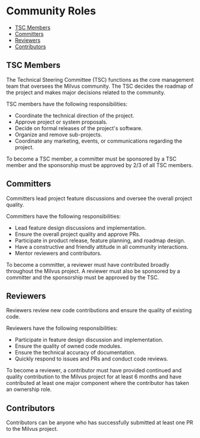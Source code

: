 # Community Roles

<!-- TOC -->

-   [TSC Members](#tsc-members)
-   [Committers](#committers)
-   [Reviewers](#reviewers)
-   [Contributors](#contributors)

<!-- /TOC -->

## TSC Members

The Technical Steering Committee (TSC) functions as the core management team that oversees the Milvus community. The TSC decides the roadmap of the project and makes major decisions related to the community.

TSC members have the following responsibilities:

-   Coordinate the technical direction of the project.
-   Approve project or system proposals.
-   Decide on formal releases of the project's software.
-   Organize and remove sub-projects.
-   Coordinate any marketing, events, or communications regarding the project.

To become a TSC member, a committer must be sponsored by a TSC member and the sponsorship must be approved by 2/3 of all TSC members.

## Committers

Committers lead project feature discussions and oversee the overall project quality.

Committers have the following responsibilities:

-   Lead feature design discussions and implementation.
-   Ensure the overall project quality and approve PRs.
-   Participate in product release, feature planning, and roadmap design.
-   Have a constructive and friendly attitude in all community interactions.
-   Mentor reviewers and contributors.

To become a committer, a reviewer must have contributed broadly throughout the Milvus project. A reviewer must also be sponsored by a committer and the sponsorship must be approved by the TSC.

## Reviewers

Reviewers review new code contributions and ensure the quality of existing code.

Reviewers have the following responsibilities:

-   Participate in feature design discussion and implementation.
-   Ensure the quality of owned code modules.
-   Ensure the technical accuracy of documentation.
-   Quickly respond to issues and PRs and conduct code reviews.

To become a reviewer, a contributor must have provided continued and quality contribution to the Milvus project for at least 6 months and have contributed at least one major component where the contributor has taken an ownership role.

## Contributors

Contributors can be anyone who has successfully submitted at least one PR to the Milvus project.
